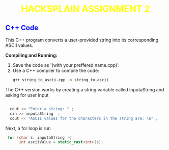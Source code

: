 # <center><span style="color:yellow">HACKSPLAIN ASSIGNMENT 2</span></center>
## <span style="color:blue">C++ Code</span>
This C++ program converts a user-provided string into its corresponding ASCII values.

**Compiling and Running:**

1. Save the code as '(with your preffered name.cpp)'.
2. Use a C++ compiler to compile the code:
   ```bash
   g++ string_to_ascii.cpp -o string_to_ascii

The C++ version works by creating a string variable called inputaString and asking for user input
```cpp

  cout << "Enter a string: " ;
  cin >> inputaString  ;
  cout << "ASCII values for the characters in the string are: \n" ;
```
Next, a for loop is run 
```cpp
 for (char s: inputaString ){
      int asciiValue = static_cast<int>(s);
```


